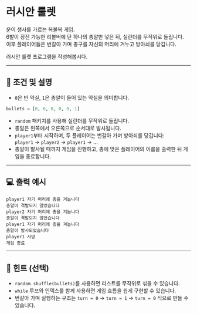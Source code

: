 # 러시안 룰렛

운이 생사를 가르는 복불복 게임.  
6발이 장전 가능한 리볼버에 단 하나의 총알만 넣은 뒤, 실린더를 무작위로 돌립니다.  
이후 플레이어들은 번갈아 가며 총구를 자신의 머리에 겨누고 방아쇠를 당깁니다.

러시안 룰렛 프로그램을 작성해봅시다.

---

## 🔫 조건 및 설명

- `0`은 빈 약실, `1`은 총알이 들어 있는 약실을 의미합니다.

```python
bullets = [0, 0, 0, 0, 0, 1]
```

- `random` 패키지를 사용해 실린더를 무작위로 돌립니다.
- 총알은 왼쪽에서 오른쪽으로 순서대로 발사됩니다.
- `player1`부터 시작하며, 두 플레이어는 번갈아 가며 방아쇠를 당깁니다:  
  `player1` → `player2` → `player1` → ...
- 총알이 발사될 때까지 게임을 진행하고, 총에 맞은 플레이어의 이름을 출력한 뒤 게임을 종료합니다.

---

## 💻 출력 예시

```
player1 자기 머리에 총을 겨눕니다
총알이 격발되지 않았습니다
player2 자기 머리에 총을 겨눕니다
총알이 격발되지 않았습니다
player1 자기 머리에 총을 겨눕니다
총알이 발사되었습니다
player1 사망
게임 종료
```

---

## 🧠 힌트 (선택)
- `random.shuffle(bullets)`를 사용하면 리스트를 무작위로 섞을 수 있습니다.
- `while` 루프와 인덱스를 함께 사용하면 게임 흐름을 쉽게 구현할 수 있습니다.
- 번갈아 가며 실행하는 구조는 `turn = 0` → `turn = 1` → `turn = 0` 식으로 만들 수 있습니다.

